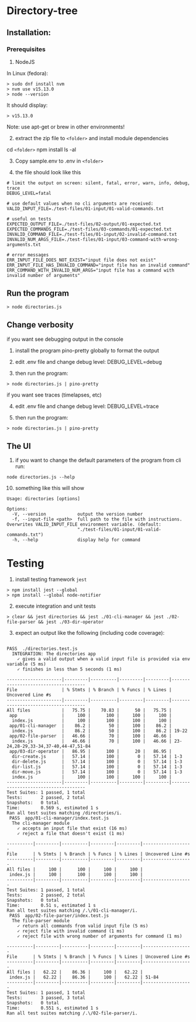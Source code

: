 # Directory-tree

## Installation:

### Prerequisites

1. NodeJS

In Linux (fedora):
```
> sudo dnf install nvm
> nvm use v15.13.0
> node --version
```
It should display: 
```
> v15.13.0
```

Note: use apt-get or brew in other environments!

2. extract the zip file to ```<folder>``` and install module dependencies

cd ```<folder>```
npm install
ls -al

3. Copy sample.env to .env in ```<folder>```

4. the file should look like this

```
# limit the output on screen: silent, fatal, error, warn, info, debug, trace
DEBUG_LEVEL=fatal

# use default values when no cli arguments are received:
VALID_INPUT_FILE=./test-files/01-input/01-valid-commands.txt

# useful on tests
EXPECTED_OUTPUT_FILE=./test-files/02-output/01-expected.txt
EXPECTED_COMMANDS_FILE=./test-files/03-commands/01-expected.txt
INVALID_COMMAND_FILE=./test-files/01-input/02-invalid-command.txt
INVALID_NUM_ARGS_FILE=./test-files/01-input/03-command-with-wrong-arguments.txt

# error messages
ERR_INPUT_FILE_DOES_NOT_EXIST="input file does not exist"
ERR_INPUT_FILE_HAS_INVALID_COMMAND="input file has an invalid command"
ERR_COMMAND_WITH_INVALID_NUM_ARGS="input file has a command with invalid number of arguments"
```

## Run the program
```
> node directories.js
```

## Change verbosity
if you want see debugging output in the console

1. install the program pino-pretty globally to format the output
2. edit .env file and change debug level:
DEBUG_LEVEL=debug

3. then run the program:
```
> node directories.js | pino-pretty
```
if you want see traces (timelapses, etc)

4. edit .env file and change debug level:
DEBUG_LEVEL=trace

5. then run the program:
```
> node directories.js | pino-pretty
```

## The UI

1. if you want to change the default parameters of the program from cli run:
```
node directories.js --help
```
10. something like this will show
```
Usage: directories [options]

Options:
  -V, --version            output the version number
  -f, --input-file <path>  full path to the file with instructions. Overwrites VALID_INPUT_FILE environment variable. (default:
                           "./test-files/01-input/01-valid-commands.txt")
  -h, --help               display help for command
```

# Testing

1. install testing framework ```jest```
```
> npm install jest --global
> npm install --global node-notifier
```

2. execute integration and unit tests
```
> clear && jest directories && jest ./01-cli-manager && jest ./02-file-parser && jest ./03-dir-operator
```

3. expect an output like the following (including code coverage):

```

PASS  ./directories.test.js
  INTEGRATION: The directories app
    ✓ gives a valid output when a valid input file is provided via env variable (5 ms)
    ✓ finishes in less than 5 seconds (1 ms)

---------------------|---------|----------|---------|---------|-------------------------------------
File                 | % Stmts | % Branch | % Funcs | % Lines | Uncovered Line #s                   
---------------------|---------|----------|---------|---------|-------------------------------------
All files            |   75.75 |    70.83 |      50 |   75.75 |                                     
 app                 |     100 |      100 |     100 |     100 |                                     
  index.js           |     100 |      100 |     100 |     100 |                                     
 app/01-cli-manager  |    86.2 |       50 |     100 |    86.2 |                                     
  index.js           |    86.2 |       50 |     100 |    86.2 | 19-22                               
 app/02-file-parser  |   46.66 |       70 |     100 |   46.66 |                                     
  index.js           |   46.66 |       70 |     100 |   46.66 | 23-24,28-29,33-34,37-40,44-47,51-84 
 app/03-dir-operator |   86.95 |      100 |      20 |   86.95 |                                     
  dir-create.js      |   57.14 |      100 |       0 |   57.14 | 1-3                                 
  dir-delete.js      |   57.14 |      100 |       0 |   57.14 | 1-3                                 
  dir-list.js        |   57.14 |      100 |       0 |   57.14 | 1-3                                 
  dir-move.js        |   57.14 |      100 |       0 |   57.14 | 1-3                                 
  index.js           |     100 |      100 |     100 |     100 |                                     
---------------------|---------|----------|---------|---------|-------------------------------------
Test Suites: 1 passed, 1 total
Tests:       2 passed, 2 total
Snapshots:   0 total
Time:        0.569 s, estimated 1 s
Ran all test suites matching /directories/i.
 PASS  app/01-cli-manager/index.test.js
  The cli-manager module
    ✓ accepts an input file that exist (16 ms)
    ✓ reject a file that doesn't exist (1 ms)

----------|---------|----------|---------|---------|-------------------
File      | % Stmts | % Branch | % Funcs | % Lines | Uncovered Line #s 
----------|---------|----------|---------|---------|-------------------
All files |     100 |      100 |     100 |     100 |                   
 index.js |     100 |      100 |     100 |     100 |                   
----------|---------|----------|---------|---------|-------------------
Test Suites: 1 passed, 1 total
Tests:       2 passed, 2 total
Snapshots:   0 total
Time:        0.51 s, estimated 1 s
Ran all test suites matching /.\/01-cli-manager/i.
 PASS  app/02-file-parser/index.test.js
  The file-parser module
    ✓ return all commands from valid input file (5 ms)
    ✓ reject file with invalid command (1 ms)
    ✓ reject file with wrong number of arguments for command (1 ms)

----------|---------|----------|---------|---------|-------------------
File      | % Stmts | % Branch | % Funcs | % Lines | Uncovered Line #s 
----------|---------|----------|---------|---------|-------------------
All files |   62.22 |    86.36 |     100 |   62.22 |                   
 index.js |   62.22 |    86.36 |     100 |   62.22 | 51-84             
----------|---------|----------|---------|---------|-------------------
Test Suites: 1 passed, 1 total
Tests:       3 passed, 3 total
Snapshots:   0 total
Time:        0.551 s, estimated 1 s
Ran all test suites matching /.\/02-file-parser/i.

```